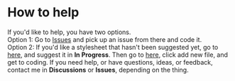 # How to help
If you'd like to help, you have two options.<br>
Option 1:
Go to <a href="https://github.com/Leia286/RandomCSS/issues">Issues</a> and pick up an issue from there and code it.<br>
Option 2: If you'd like a stylesheet that hasn't been suggested yet, go to <a href="https://github.com/Leia286/RandomCSS/projects/1">here</a>, and suggest it in <b>In Progress</b>.
Then go to <a href="https://github.com/Leia286/RandomCSS">here</a>, click add new file, and get to coding. If you need help, or have questions, ideas, or feedback, contact me in <b>Discussions</b> or <b>Issues</b>, depending on the thing.
